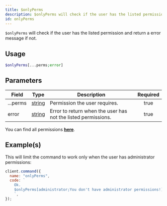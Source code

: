 ```yaml
---
title: $onlyPerms
description: $onlyPerms will check if the user has the listed permission and return a error message if not.
id: onlyPerms
---
```


`$onlyPerms` will check if the user has the listed permission and return a error message if not.

## Usage

```php
$onlyPerms[...perms;error]
```

## Parameters

| Field    | Type                                                                                              | Description                                                   | Required |
| -------- | ------------------------------------------------------------------------------------------------- | ------------------------------------------------------------- | :------: |
| ...perms | [string](https://developer.mozilla.org/en-US/docs/Web/JavaScript/Reference/Global_Objects/String) | Permission the user requires.                                 |   true   |
| error    | [string](https://developer.mozilla.org/en-US/docs/Web/JavaScript/Reference/Global_Objects/String) | Error to return when the user has not the listed permissions. |   true   |

You can find all permissions **[here](../../guides/client/clientpermissions.md)**.

## Example(s)

This will limit the command to work only when the user has administrator permissions:

```javascript
client.command({
  name: "onlyPerms",
  code: `
    Ok.
    $onlyPerms[administrator;You don't have administrator permissions!]
    `,
});
```
